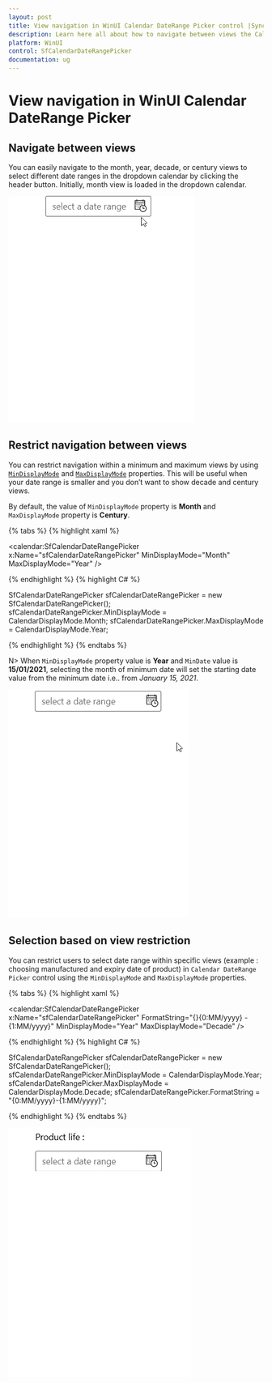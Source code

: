 ```yaml
---
layout: post
title: View navigation in WinUI Calendar DateRange Picker control |Syncfusion
description: Learn here all about how to navigate between views the Calendar DateRange Picker (SfCalendarDateRangePicker) control.
platform: WinUI
control: SfCalendarDateRangePicker
documentation: ug
---
```


# View navigation in WinUI Calendar DateRange Picker

## Navigate between views

You can easily navigate to the month, year, decade, or century views to select different date ranges in the dropdown calendar by clicking the header button. Initially, month view is loaded in the dropdown calendar.

![Navigation between views in WinUI Calendar DateRange Picker](Navigate-Between-Views_images/View-navigation.gif)

## Restrict navigation between views

You can restrict navigation within a minimum and maximum views by using [`MinDisplayMode`](https://help.syncfusion.com/cr/winui/Syncfusion.UI.Xaml.Calendar.SfCalendarDateRangePicker.html#Syncfusion_UI_Xaml_Calendar_SfCalendarDateRangePicker_MinDisplayMode) and [`MaxDisplayMode`](https://help.syncfusion.com/cr/winui/Syncfusion.UI.Xaml.Calendar.SfCalendarDateRangePicker.html#Syncfusion_UI_Xaml_Calendar_SfCalendarDateRangePicker_MaxDisplayMode) properties. This will be useful when your date range is smaller and you don’t want to show decade and century views.

By default, the value of `MinDisplayMode` property is **Month** and `MaxDisplayMode` property is **Century**.

{% tabs %}
{% highlight xaml %}

<calendar:SfCalendarDateRangePicker x:Name="sfCalendarDateRangePicker"
                               MinDisplayMode="Month"
                               MaxDisplayMode="Year"
                               />

{% endhighlight %}
{% highlight C# %}

SfCalendarDateRangePicker sfCalendarDateRangePicker = new SfCalendarDateRangePicker();
sfCalendarDateRangePicker.MinDisplayMode = CalendarDisplayMode.Month;
sfCalendarDateRangePicker.MaxDisplayMode = CalendarDisplayMode.Year;

{% endhighlight %}
{% endtabs %}

N> When `MinDisplayMode` property value is **Year** and `MinDate` value is **15/01/2021**, selecting the month of minimum date will set the starting date value from the minimum date i.e.. from *January 15, 2021*.

![Navigation between month and century view in WinUI Calendar DateRange Picker](Getting-Started_images/Restrict_View_Navigation.gif)

## Selection based on view restriction

You can restrict users to select date range within specific views (example : choosing manufactured and expiry date of product) in `Calendar DateRange Picker` control using the `MinDisplayMode` and `MaxDisplayMode` properties.

{% tabs %}
{% highlight xaml %}

<calendar:SfCalendarDateRangePicker x:Name="sfCalendarDateRangePicker"
                                    FormatString="{}{0:MM/yyyy} - {1:MM/yyyy}"
                                    MinDisplayMode="Year"
                                    MaxDisplayMode="Decade"
                               />

{% endhighlight %}
{% highlight C# %}

SfCalendarDateRangePicker sfCalendarDateRangePicker = new SfCalendarDateRangePicker();
sfCalendarDateRangePicker.MinDisplayMode = CalendarDisplayMode.Year;
sfCalendarDateRangePicker.MaxDisplayMode = CalendarDisplayMode.Decade;
sfCalendarDateRangePicker.FormatString = "{0:MM/yyyy}-{1:MM/yyyy}";

{% endhighlight %}
{% endtabs %}

![Selection within restriction in WinUI Calendar DateRange Picker](Navigate-Between-Views_images/product-manufacture-expiry-date.gif)
